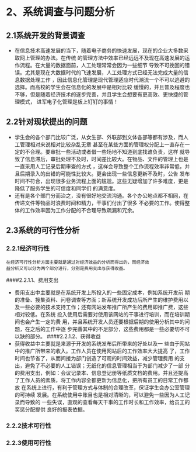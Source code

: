 # 2、系统调查与问题分析
## 2.1系统开发的背景调查
* 在信息技术高速发展的当下，随着电子商务的快速发展，现在的企业大多数采取网上管理的办法。在传统
的管理方法中效率已经远远不及现在高速发展的运作流程。在大量的数据面前，人工处理常常会因为一些细节
导致不可挽回的错误。尤其是现在大数据时代的飞速发展，人工处理方式已经无法完成大量的信息数据处理工作
，因此信息化管理是现代管理适应时代潮流一个不可以逃避的选择。而高校的学生会在信息化的发展中是相对比较
缓慢的，并且普及程度也不够，但是随着经济技术的逐步完善，并且学生会想要有更高效、更快捷的管理模式，
进军电子化管理是板上钉钉的事情！
  
## 2.2针对现状提出的问题
* 学生会的各个部门比较广泛，从女生部、外联部到文体各部等都有涉及，而人工管理相对来说相对比较杂乱无章
甚至在某些方面的管理权分配上一直存在一定的不合理。要审批一些活动或者借一些场地不知道到底找谁负责，这样
就导致了信息滞后，审批处理不及时，时间差比较大。在物品、文件的管理上也是一直采用人工记录后期审查的方式
，这样会导致整个工作流程效率非常低，并且后期录入的出错的可能性比较大。更会出现一些信息更新不及时，公告
发布时间不符合，出现很多业务流程上面的尴尬。这些无疑增加了许多难度，更是降低了服务学生的可信度和同学们
的满意度。
* 还有是各个部门分而治之，没有很好地交流沟通。各个办公地点都不相同，在传递文件等物品时浪费时间和精力，干事们付出了很多
不必要的工作。使得整体的工作效率因为工作分配的不合理导致疏漏和冗余。

## 2.3系统的可行性分析


### 2.2.1经济可行性
    在经济可行性分析方面主要就是通过对经济效益的分析而得出的，而经济效
    益分析又可以分为两个部分进行，分别是费用支出与获得收益。
####2.2.1.1、费用支出
* 费用支出中主要就是在系统开发上所投入的一些固定成本，例如系统开发前
期的准备、搜集资料、问卷调查等方面；新系统开发成功后所产生的维护费用以
及一些必要的技术支持工作；还有网站发布推广所产生的费用即推广费，这些相对较低。在系统
投入使用后需要对使用该网站的干事进行培训，而在培训期间也会产生一定的费
用，并且系统开发人员还要根据后期的使用分析其中的问题，在之后的工作中逐
步完善其中的不足部分，这些费用都是一些必要切不可以缺的部分。
####2.2.1.2、获得收益
* 获得收益中主要就是来源于开发的系统发布后所带来的好处以及一
些由于网站中的推广所带来的收入。工作人员在使用网站后的工作效率大大提高
了，工作时间也节省了，从而间接为部门创造了可观的时间效益，减少管理费用
的支出，避免了不必要的人工错误；无纸化的信息管理相当于为部门减少了一部
分的费用支出，例如：会议记录本、信息登记册等纸质文档的费用。并且还提高
了工作人员的素质，将工作内容全都更新为信息化，把所有员工的日常工作都放
在系统上进行，有利于管理方式与体制的合理改革，保证学生会办公室管理的可持续
发展。在系统使用中账目也是相对清晰的，可以避免一些因为人工记录而导致的
一些失误，直观的查看每天干事的工作时长和工作效率，给员工的奖惩分配提供
良好的报表依据。

### 2.2.2技术可行性

### 2.2.3使用可行性

